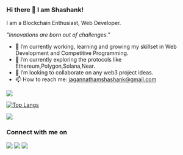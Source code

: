 ### Hi there 👋  I am Shashank!


I am a Blockchain Enthusiast, Web Developer.

*"Innovations are born out of challenges."*

- 🔭 I’m currently working, learning and growing my skillset in Web Development and Competitive Programming.
- 🌱 I’m currently exploring the protocols like Ethereum,Polygon,Solana,Near.
- 👯 I’m looking to collaborate on any web3 project ideas.
- 📫 How to reach me: jagannathamshashank@gmail.com



<img 
   src="https://github-readme-stats.vercel.app/api?username=shashanka2a&show_icons=true&theme=tokyonight" 
/>

[![Top Langs](https://github-readme-stats.vercel.app/api/top-langs/?username=shashanka2a&theme=tokyonight)](https://github.com/anuraghazra/github-readme-stats)


<img align="center" src="https://github-readme-streak-stats.herokuapp.com/?user=shashanka2a&theme=dark&hide_border=true"/>



### Connect with me on

[<img src="https://img.shields.io/badge/twitter-%231DA1F2.svg?&style=for-the-badge&logo=twitter&logoColor=white" target="_blank">](https://twitter.com/Shashanka2a)
[<img src="https://img.shields.io/badge/linkedin-%230077B5.svg?&style=for-the-badge&logo=linkedin&logoColor=white" target="_blank">](https://www.linkedin.com/in/shashank-jagannatham/) 
[<img src = "https://img.shields.io/badge/instagram-%23E4405F.svg?&style=for-the-badge&logo=instagram&logoColor=white" target="_blank">](https://www.instagram.com/shashank.a2a) 
